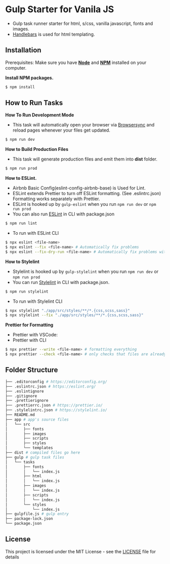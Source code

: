 # Gulp Starter for Vanila JS

- Gulp task runner starter for html, s/css, vanilla javascript, fonts and images.
- [Handlebars](https://handlebarsjs.com/) is used for html templating.

## Installation

Prerequisites: Make sure you have [**Node**](https://nodejs.org/en/) and [**NPM**](https://www.npmjs.com/) installed on your computer.

**Install NPM packages.**

```bash
$ npm install
```

## How to Run Tasks

**How To Run Development Mode**

- This task will automatically open your browser via [Browsersync](https://www.browsersync.io/) and reload pages whenever your files get updated.

```bash
$ npm run dev
```

**How to Build Production Files**

- This task will generate production files and emit them into **dist** folder.

```bash
$ npm run prod
```

**How to ESLint.**

- Airbnb Basic Config(eslint-config-airbnb-base) is Used for Lint.
- ESLint extends Prettier to turn off ESLint formatting. (See .eslintrc.json) Formatting works separately with Prettier.
- ESLint is hooked up by `gulp-eslint` when you run `npm run dev` or `npm run prod`
- You can also run [ESLint](https://eslint.org/) in CLI with package.json

```bash
$ npm run lint
```

- To run with ESLint CLI

```bash
$ npx eslint <file-name>
$ npx eslint --fix <file-name> # Automatically fix problems
$ npx eslint --fix-dry-run <file-name> # Automatically fix problems without saving the changes to the file system
```

**How to Stylelint**

- Stylelint is hooked up by `gulp-stylelint` when you run `npm run dev` or `npm run prod`
- You can run [Stylelint](https://stylelint.io/) in CLI with package.json.

```bash
$ npm run stylelint
```

- To run with Stylelint CLI

```bash
$ npx stylelint "./app/src/styles/**/*.{css,scss,sass}"
$ npx stylelint --fix "./app/src/styles/**/*.{css,scss,sass}"
```

**Prettier for Formatting**

- Prettier with VSCode:
- Prettier with CLI

```bash
$ npx prettier --write <file-name> # formatting everything
$ npx prettier --check <file-name> # only checks that files are already formatted, rather than overwriting them.
```

## Folder Structure

```bash
├── .editorconfig # https://editorconfig.org/
├── .eslintrc.json # https://eslint.org/
├── .eslintignore
├── .gitignore
├── .prettierignore
├── .prettierrc.json # https://prettier.io/
├── .stylelintrc.json # https://stylelint.io/
├── README.md
├── app # app's source files
│   └── src
│       ├── fonts
│       ├── images
│       ├── scripts
│       ├── styles
│       └── templates
├── dist # compiled files go here
├── gulp # gulp task files
│   └── tasks
│       ├── fonts
│       │   └── index.js
│       ├── html
│       │   └── index.js
│       ├── images
│       │   └── index.js
│       ├── scripts
│       │   └── index.js
│       └── styles
│           └── index.js
├── gulpfile.js # gulp entry
├── package-lock.json
└── package.json
```

## License

This project is licensed under the MIT License - see the [LICENSE](LICENSE) file for details
